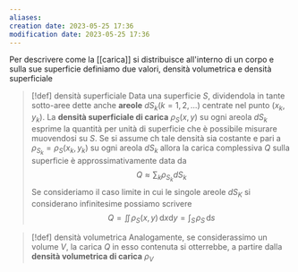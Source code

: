 ```yaml
---
aliases: 
creation date: 2023-05-25 17:36
modification date: 2023-05-25 17:36
---
```


Per descrivere come la [[carica]] si distribuisce all'interno di un corpo e sulla sue superficie definiamo due valori, densità volumetrica e densità superficiale

>[!def] densità superficiale
>Data una superficie $S$, dividendola in tante sotto-aree dette anche **areole** $dS_{k} (k = 1,2,\dots)$ centrate nel punto $(x_{k},y_{k})$. La **densità superficiale di carica** $\rho_{S}(x,y)$ su ogni areola $dS_{k}$ esprime la quantità per unità di superficie che è possibile misurare muovendosi su $S$.
>Se si assume ch tale densità sia costante e pari a $\rho_{S_{k}} = \rho_{S}(x_{k},y_{k})$ su ogni areola $dS_{k}$ allora la carica complessiva $Q$ sulla superficie è approssimativamente data da
>$$ Q \approx \sum_{k} \rho_{S_{k}}dS_{k} $$
>Se consideriamo il caso limite in cui le singole areole $dS_{K}$ si considerano infinitesime possiamo scrivere
>$$ Q = \iint \!\rho_{S}(x,y) \,\mathrm{d}x\mathrm{d}y = \int _{S} \!\rho_{S} \, \mathrm{d}s $$

>[!def] densità volumetrica
>Analogamente, se considerassimo un volume $V$, la carica $Q$ in esso contenuta si otterrebbe, a partire dalla **densità volumetrica di carica** $\rho_{V}$
